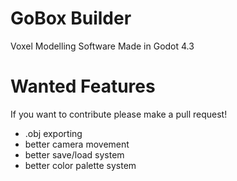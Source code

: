 # GoBox Builder
Voxel Modelling Software Made in Godot 4.3

# Wanted Features
If you want to contribute please make a pull request!
- .obj exporting
- better camera movement
- better save/load system
- better color palette system

